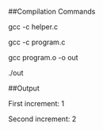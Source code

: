 ##Compilation Commands


gcc -c helper.c

gcc -c program.c

gcc program.o -o out

./out


##Output

First increment: 1

Second increment: 2
